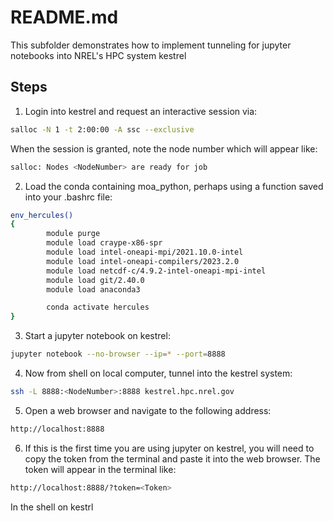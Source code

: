 # README.md

This subfolder demonstrates how to implement tunneling for jupyter notebooks into NREL's HPC system kestrel

## Steps

1. Login into kestrel and request an interactive session via:
```bash
salloc -N 1 -t 2:00:00 -A ssc --exclusive
```

When the session is granted, note the node number which will appear like:
```bash
salloc: Nodes <NodeNumber> are ready for job
```

2. Load the conda containing moa_python, perhaps using a function saved into your .bashrc file:
```bash
env_hercules()
{
        module purge
        module load craype-x86-spr
        module load intel-oneapi-mpi/2021.10.0-intel
        module load intel-oneapi-compilers/2023.2.0
        module load netcdf-c/4.9.2-intel-oneapi-mpi-intel
        module load git/2.40.0
        module load anaconda3

        conda activate hercules
}
```

3. Start a jupyter notebook on kestrel:
```bash
jupyter notebook --no-browser --ip=* --port=8888
```

4. Now from shell on local computer, tunnel into the kestrel system:
```bash
ssh -L 8888:<NodeNumber>:8888 kestrel.hpc.nrel.gov
```

5. Open a web browser and navigate to the following address:
```bash
http://localhost:8888
```

6. If this is the first time you are using jupyter on kestrel, you will need to copy the token from the terminal and paste it into the web browser.  The token will appear in the terminal like:
```bash
http://localhost:8888/?token=<Token>
```
In the shell on kestrl